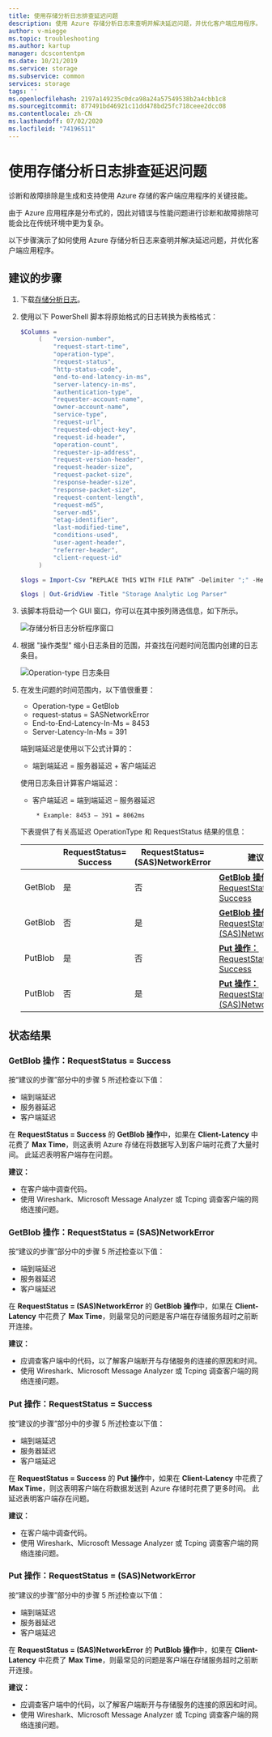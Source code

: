 ```yaml
---
title: 使用存储分析日志排查延迟问题
description: 使用 Azure 存储分析日志来查明并解决延迟问题，并优化客户端应用程序。
author: v-miegge
ms.topic: troubleshooting
ms.author: kartup
manager: dcscontentpm
ms.date: 10/21/2019
ms.service: storage
ms.subservice: common
services: storage
tags: ''
ms.openlocfilehash: 2197a149235c0dca98a24a57549538b2a4cbb1c8
ms.sourcegitcommit: 877491bd46921c11dd478bd25fc718ceee2dcc08
ms.contentlocale: zh-CN
ms.lasthandoff: 07/02/2020
ms.locfileid: "74196511"
---
```

# <a name="troubleshoot-latency-using-storage-analytics-logs"></a>使用存储分析日志排查延迟问题

诊断和故障排除是生成和支持使用 Azure 存储的客户端应用程序的关键技能。

由于 Azure 应用程序是分布式的，因此对错误与性能问题进行诊断和故障排除可能会比在传统环境中更为复杂。

以下步骤演示了如何使用 Azure 存储分析日志来查明并解决延迟问题，并优化客户端应用程序。

## <a name="recommended-steps"></a>建议的步骤

1. 下载[存储分析日志](https://docs.microsoft.com/azure/storage/common/storage-analytics-logging#download-storage-logging-log-data)。

2. 使用以下 PowerShell 脚本将原始格式的日志转换为表格格式：

   ```Powershell
   $Columns = 
        (   "version-number",
            "request-start-time",
            "operation-type",
            "request-status",
            "http-status-code",
            "end-to-end-latency-in-ms",
            "server-latency-in-ms",
            "authentication-type",
            "requester-account-name",
            "owner-account-name",
            "service-type",
            "request-url",
            "requested-object-key",
            "request-id-header",
            "operation-count",
            "requester-ip-address",
            "request-version-header",
            "request-header-size",
            "request-packet-size",
            "response-header-size",
            "response-packet-size",
            "request-content-length",
            "request-md5",
            "server-md5",
            "etag-identifier",
            "last-modified-time",
            "conditions-used",
            "user-agent-header",
            "referrer-header",
            "client-request-id"
        )

   $logs = Import-Csv “REPLACE THIS WITH FILE PATH” -Delimiter ";" -Header $Columns

   $logs | Out-GridView -Title "Storage Analytic Log Parser"
   ```

3. 该脚本将启动一个 GUI 窗口，你可以在其中按列筛选信息，如下所示。

   ![存储分析日志分析程序窗口](media/troubleshoot-latency-storage-analytics-logs/storage-analytic-log-parser-window.png)
 
4. 根据 "操作类型" 缩小日志条目的范围，并查找在问题时间范围内创建的日志条目。

   ![Operation-type 日志条目](media/troubleshoot-latency-storage-analytics-logs/operation-type.png)

5. 在发生问题的时间范围内，以下值很重要：

   * Operation-type = GetBlob
   * request-status = SASNetworkError
   * End-to-End-Latency-In-Ms = 8453
   * Server-Latency-In-Ms = 391

   端到端延迟是使用以下公式计算的：

   * 端到端延迟 = 服务器延迟 + 客户端延迟

   使用日志条目计算客户端延迟：

   * 客户端延迟 = 端到端延迟 – 服务器延迟

          * Example: 8453 – 391 = 8062ms

   下表提供了有关高延迟 OperationType 和 RequestStatus 结果的信息：

   |   |RequestStatus=<br>Success|RequestStatus=<br>(SAS)NetworkError|建议|
   |---|---|---|---|
   |GetBlob|是|否|[**GetBlob 操作：** RequestStatus = Success](#getblob-operation-requeststatus--success)|
   |GetBlob|否|是|[**GetBlob 操作：** RequestStatus = (SAS)NetworkError](#getblob-operation-requeststatus--sasnetworkerror)|
   |PutBlob|是|否|[**Put 操作：** RequestStatus = Success](#put-operation-requeststatus--success)|
   |PutBlob|否|是|[**Put 操作：** RequestStatus = (SAS)NetworkError](#put-operation-requeststatus--sasnetworkerror)|

## <a name="status-results"></a>状态结果

### <a name="getblob-operation-requeststatus--success"></a>GetBlob 操作：RequestStatus = Success

按“建议的步骤”部分中的步骤 5 所述检查以下值：

* 端到端延迟
* 服务器延迟
* 客户端延迟

在 **RequestStatus = Success** 的 **GetBlob 操作**中，如果在 **Client-Latency** 中花费了 **Max Time**，则这表明 Azure 存储在将数据写入到客户端时花费了大量时间。 此延迟表明客户端存在问题。

**建议：**

* 在客户端中调查代码。
* 使用 Wireshark、Microsoft Message Analyzer 或 Tcping 调查客户端的网络连接问题。 

### <a name="getblob-operation-requeststatus--sasnetworkerror"></a>GetBlob 操作：RequestStatus = (SAS)NetworkError

按“建议的步骤”部分中的步骤 5 所述检查以下值：

* 端到端延迟
* 服务器延迟
* 客户端延迟

在 **RequestStatus = (SAS)NetworkError** 的 **GetBlob 操作**中，如果在 **Client-Latency** 中花费了 **Max Time**，则最常见的问题是客户端在存储服务超时之前断开连接。

**建议：**

* 应调查客户端中的代码，以了解客户端断开与存储服务的连接的原因和时间。
* 使用 Wireshark、Microsoft Message Analyzer 或 Tcping 调查客户端的网络连接问题。 

### <a name="put-operation-requeststatus--success"></a>Put 操作：RequestStatus = Success

按“建议的步骤”部分中的步骤 5 所述检查以下值：

* 端到端延迟
* 服务器延迟
* 客户端延迟

在 **RequestStatus = Success** 的 **Put 操作**中，如果在 **Client-Latency** 中花费了 **Max Time**，则这表明客户端在将数据发送到 Azure 存储时花费了更多时间。 此延迟表明客户端存在问题。

**建议：**

* 在客户端中调查代码。
* 使用 Wireshark、Microsoft Message Analyzer 或 Tcping 调查客户端的网络连接问题。 

### <a name="put-operation-requeststatus--sasnetworkerror"></a>Put 操作：RequestStatus = (SAS)NetworkError

按“建议的步骤”部分中的步骤 5 所述检查以下值：

* 端到端延迟
* 服务器延迟
* 客户端延迟

在 **RequestStatus = (SAS)NetworkError** 的 **PutBlob 操作**中，如果在 **Client-Latency** 中花费了 **Max Time**，则最常见的问题是客户端在存储服务超时之前断开连接。

**建议：**

* 应调查客户端中的代码，以了解客户端断开与存储服务的连接的原因和时间。
* 使用 Wireshark、Microsoft Message Analyzer 或 Tcping 调查客户端的网络连接问题。

